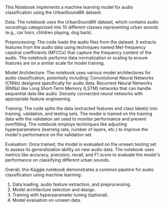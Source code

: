 This Notebook implements a machine learning model for audio classification using the UrbanSound8K dataset.


Data:
The notebook uses the UrbanSound8K dataset, which contains audio recordings categorized into 10 different classes representing urban sounds (e.g., car horn, children playing, dog bark).


Preprocessing:
The code loads the audio files from the dataset.
It extracts features from the audio data using techniques named Mel-frequency cepstral coefficients (MFCCs) that capture the frequency content of the audio.
The notebook performs data normalization or scaling to ensure features are on a similar scale for model training.


Model Architecture:
The notebook uses various model architectures for audio classification, potentially including:
Convolutional Neural Networks (CNNs) designed specifically for audio data.
Recurrent Neural Networks (RNNs) like Long Short-Term Memory (LSTM) networks that can handle sequential data like audio.
Densely connected neural networks with appropriate feature engineering.


Training:
The code splits the data (extracted features and class labels) into training, validation, and testing sets.
The model is trained on the training data with the validation set used to monitor performance and prevent overfitting.
The notebook employs techniques like adjusting hyperparameters (learning rate, number of layers, etc.) to improve the model's performance on the validation set.


Evaluation:
Once trained, the model is evaluated on the unseen testing set to assess its generalization ability on new audio data.
The notebook uses metrics like accuracy, precision, recall, and F1 score to evaluate the model's performance on classifying different urban sounds.

Overall, this Kaggle notebook demonstrates a common pipeline for audio classification using machine learning:

1. Data loading, audio feature extraction, and preprocessing.
2. Model architecture selection and design.
3. Training with hyperparameter tuning (optional).
4. Model evaluation on unseen data.
